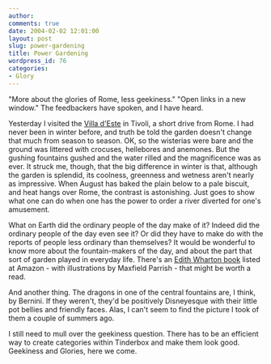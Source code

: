 ```yaml
---
author:
comments: true
date: 2004-02-02 12:01:00
layout: post
slug: power-gardening
title: Power Gardening
wordpress_id: 76
categories:
- Glory
---
```


"More about the glories of Rome, less geekiness." "Open links in a new window." The feedbackers have spoken, and I have heard.

Yesterday I visited the [Villa d'Este](http://whc.unesco.org/sites/1025.htm) in Tivoli, a short drive from Rome. I had never been in winter before, and truth be told the garden doesn't change that much from season to season. OK, so the wisterias were bare and the ground was littered with crocuses, hellebores and anemones. But the gushing fountains gushed and the water rilled and the magnificence was as ever. It struck me, though, that the big difference in winter is that, although the garden is splendid, its coolness, greenness and wetness aren't nearly as impressive. When August has baked the plain below to a pale biscuit, and heat hangs over Rome, the contrast is astonishing. Just goes to show what one can do when one has the power to order a river diverted for one's amusement.

What on Earth did the ordinary people of the day make of it? Indeed did the ordinary people of the day even see it? Or did they have to make do with the reports of people less ordinary than themselves? It would be wonderful to know more about the fountain-makers of the day, and about the part that sort of garden played in everyday life.  There's an [Edith Wharton book](http://www.amazon.com/gp/reader/0306800489/ref=sib_dp_pt/104-1244740-6017515#reader-link) listed at Amazon - with illustrations by Maxfield Parrish - that might be worth a read.

And another thing. The dragons in one of the central fountains are, I think, by Bernini. If they weren't, they'd be positively Disneyesque with their little pot bellies and friendly faces. Alas, I can't seem to find the picture I took of them a couple of summers ago.

I still need to mull over the geekiness question. There has to be an efficient way to create categories within Tinderbox and make them look good. Geekiness and Glories, here we come.
